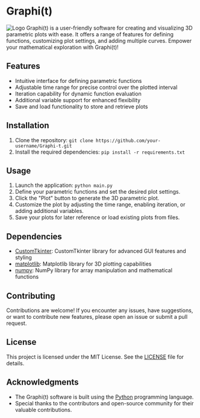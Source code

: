 # Graphi(t)
![Logo](https://github.com/ninicksicard/Graphi-t-/assets/31396919/7cf71cce-077f-4667-a187-062d9bf675aa)
Graphi(t) is a user-friendly software for creating and visualizing 3D parametric plots with ease. It offers a range of features for defining functions, customizing plot settings, and adding multiple curves. Empower your mathematical exploration with Graphi(t)!


## Features

- Intuitive interface for defining parametric functions
- Adjustable time range for precise control over the plotted interval
- Iteration capability for dynamic function evaluation
- Additional variable support for enhanced flexibility
- Save and load functionality to store and retrieve plots

## Installation

1. Clone the repository: `git clone https://github.com/your-username/Graphi-t.git`
2. Install the required dependencies: `pip install -r requirements.txt`

## Usage

1. Launch the application: `python main.py`
2. Define your parametric functions and set the desired plot settings.
3. Click the "Plot" button to generate the 3D parametric plot.
4. Customize the plot by adjusting the time range, enabling iteration, or adding additional variables.
5. Save your plots for later reference or load existing plots from files.

## Dependencies

- [CustomTkinter](https://github.com/TomSchimansky/CustomTkinter): CustomTkinter library for advanced GUI features and styling
- [matplotlib](https://matplotlib.org/): Matplotlib library for 3D plotting capabilities
- [numpy](https://numpy.org/): NumPy library for array manipulation and mathematical functions

## Contributing

Contributions are welcome! If you encounter any issues, have suggestions, or want to contribute new features, please open an issue or submit a pull request.

## License

This project is licensed under the MIT License. See the [LICENSE](LICENSE) file for details.

## Acknowledgments

- The Graphi(t) software is built using the [Python](https://www.python.org/) programming language.
- Special thanks to the contributors and open-source community for their valuable contributions.
